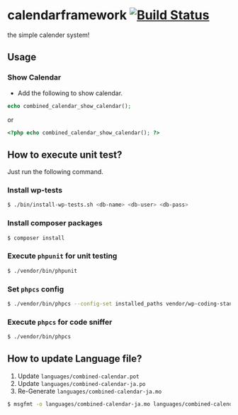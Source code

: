 # calendarframework [![Build Status](https://travis-ci.org/yoyoginorth/combined-calendar.svg?branch=master)](https://travis-ci.org/yoyoginorth/calendarframework)
the simple calender system!

## Usage
### Show Calendar
- Add the following to show calendar.
```php
echo combined_calendar_show_calendar();
```
or
```php
<?php echo combined_calendar_show_calendar(); ?>
```

## How to execute unit test?
Just run the following command.

### Install wp-tests
```bash
$ ./bin/install-wp-tests.sh <db-name> <db-user> <db-pass>
```

### Install composer packages
```bash
$ composer install
```
### Execute `phpunit` for unit testing
```bash
$ ./vendor/bin/phpunit
```

### Set `phpcs` config
```bash
$ ./vendor/bin/phpcs --config-set installed_paths vendor/wp-coding-standards/wpcs
```
### Execute `phpcs` for code sniffer
```bash
$ ./vendor/bin/phpcs
```

## How to update Language file?
1. Update `languages/combined-calendar.pot`
1. Update `languages/combined-calendar-ja.po`
1. Re-Generate `languages/combined-calendar-ja.mo`
```bash
$ msgfmt -o languages/combined-calendar-ja.mo languages/combined-calendar-ja.po
```
